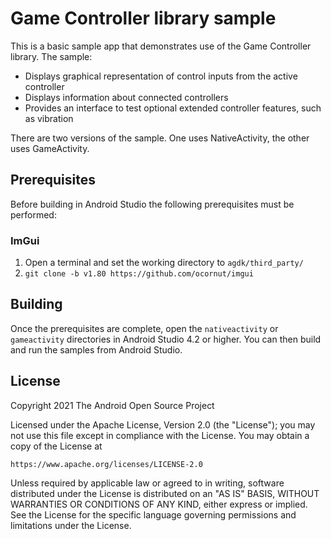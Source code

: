 # Game Controller library sample

This is a basic sample app that demonstrates use of the Game Controller
library. The sample:

* Displays graphical representation of control inputs from the active controller
* Displays information about connected controllers
* Provides an interface to test optional extended controller features,
such as vibration

There are two versions of the sample. One uses NativeActivity, the other
uses GameActivity.

## Prerequisites

Before building in Android Studio the following prerequisites must be
performed:

### ImGui

1. Open a terminal and set the working directory to `agdk/third_party/`
2. `git clone -b v1.80 https://github.com/ocornut/imgui`

## Building

Once the prerequisites are complete, open the `nativeactivity` or
`gameactivity` directories in Android Studio 4.2 or higher. You can
then build and run the samples from Android Studio.

## License

Copyright 2021 The Android Open Source Project

Licensed under the Apache License, Version 2.0 (the "License");
you may not use this file except in compliance with the License.
You may obtain a copy of the License at

    https://www.apache.org/licenses/LICENSE-2.0

Unless required by applicable law or agreed to in writing, software
distributed under the License is distributed on an "AS IS" BASIS,
WITHOUT WARRANTIES OR CONDITIONS OF ANY KIND, either express or implied.
See the License for the specific language governing permissions and
limitations under the License.

